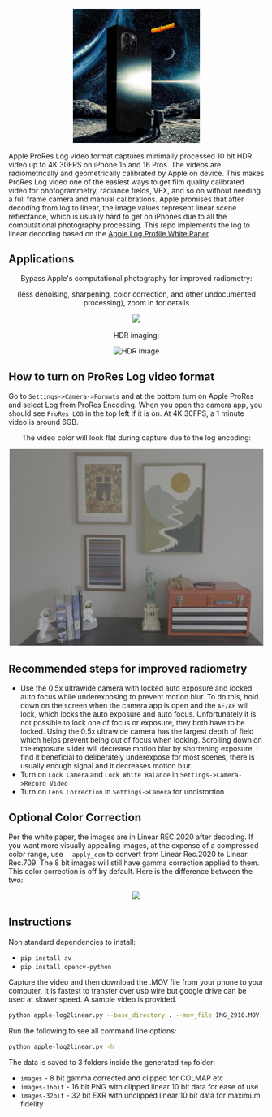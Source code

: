 
<p align="center">
  <img src="assets/2001.jpg" width="250"/>
</p>


Apple ProRes Log video format captures minimally processed 10 bit HDR video up to 4K 30FPS on iPhone 15 and 16 Pros. The videos are radiometrically and geometrically calibrated by Apple on device. This makes ProRes Log video one of the easiest ways to get film quality calibrated video for photogrammetry, radiance fields, VFX, and so on without needing a full frame camera and manual calibrations. Apple promises that after decoding from log to linear, the image values represent linear scene reflectance, which is usually hard to get on iPhones due to all the computational photography processing. This repo implements the log to linear decoding based on the [Apple Log Profile White Paper](Apple_Log_Profile_White_Paper.pdf).

## Applications

<p align="center">Bypass Apple's computational photography for improved radiometry:</p>
<p align="center">(less denoising, sharpening, color correction, and other undocumented processing), zoom in for details</p>

<p align="center">
  <img src="assets/processing.png" />
</p>


<p align="center">HDR imaging:</p>
<p align="center">
  <img src="assets/hdr.png" alt="HDR Image">
</p>


## How to turn on ProRes Log video format

Go to `Settings->Camera->Formats` and at the bottom turn on Apple ProRes and select Log from ProRes Encoding. When you open the camera app, you should see `ProRes LOG` in the top left if it is on. At 4K 30FPS, a 1 minute video is around 6GB. 

<p align="center">The video color will look flat during capture due to the log encoding:</p>
<p align="center">
  <img src="assets/log.png" width="500px"/>
</p>


## Recommended steps for improved radiometry
* Use the 0.5x ultrawide camera with locked auto exposure and locked auto focus while underexposing to prevent motion blur. To do this, hold down on the screen when the camera app is open and the `AE/AF` will lock, which locks the auto exposure and auto focus. Unfortunately it is not possible to lock one of focus or exposure, they both have to be locked. Using the 0.5x ultrawide camera has the largest depth of field which helps prevent being out of focus when locking. Scrolling down on the exposure slider will decrease motion blur by shortening exposure. I find it beneficial to deliberately underexpose for most scenes, there is usually enough signal and it decreases motion blur. 
* Turn on `Lock Camera` and `Lock White Balance` in `Settings->Camera->Record Video`
* Turn on `Lens Correction` in `Settings->Camera` for undistortion

## Optional Color Correction
Per the white paper, the images are in Linear REC.2020 after decoding. If you want more visually appealing images, at the expense of a compressed color range, use `--apply_ccm` to convert from Linear Rec.2020 to Linear Rec.709. The 8 bit images will still have gamma correction applied to them. This color correction is off by default. Here is the difference between the two:
 <p align="center">
  <img src="assets/ccm.png"/>
</p>

  
## Instructions

Non standard dependencies to install:
* `pip install av`
* `pip install opencv-python`

Capture the video and then download the .MOV file from your phone to your computer. It is fastest to transfer over usb wire but google drive can be used at slower speed. A sample video is provided.

```bash
python apple-log2linear.py --base_directory . --mov_file IMG_2910.MOV 
```

Run the following to see all command line options:
```bash
python apple-log2linear.py -h
```

The data is saved to 3 folders inside the generated `tmp` folder:
* `images` - 8 bit gamma corrected and clipped for COLMAP etc
* `images-16bit` - 16 bit PNG with clipped linear 10 bit data for ease of use
* `images-32bit` - 32 bit EXR with unclipped linear 10 bit data for maximum fidelity


